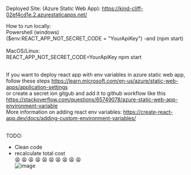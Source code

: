 Deployed Site: (Azure Static Web App):
https://kind-cliff-02ef4cd1e.2.azurestaticapps.net/


How to run locally: <br>
Powershell (windows) <br>
  ($env:REACT_APP_NOT_SECRET_CODE = "YourApiKey") -and (npm start) <br><br>
MacOS/Linux: <br>
  REACT_APP_NOT_SECRET_CODE=YourApiKey npm start <br><br>
 
 If you want to deploy react app with env variables in azure static web app, follow these steps https://learn.microsoft.com/en-us/azure/static-web-apps/application-settings <br> 
 or create a secret ion gitgub and add it to github workflow like this https://stackoverflow.com/questions/65749078/azure-static-web-app-environment-variable<br>
 More information on adding react env variables: https://create-react-app.dev/docs/adding-custom-environment-variables/ <br> <br>

TODO: <br>
- Clean code <br>
- recalculate total cost <br>
😫
😫
😫
😫
😫
😫
😫
😫
😫
😫 <br>
![image](https://user-images.githubusercontent.com/46355198/223633010-d9f29c07-ee56-439f-9845-d2933c029a9b.png)

